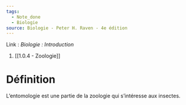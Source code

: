 ```yaml
---
tags:
  - Note_done
  - Biologie
source: Biologie - Peter H. Raven - 4e édition
---
```


Link :
_Biologie : Introduction_
1. [[1.0.4 - Zoologie]]

# Définition
L’entomologie est une partie de la zoologie qui s’intéresse aux insectes. 